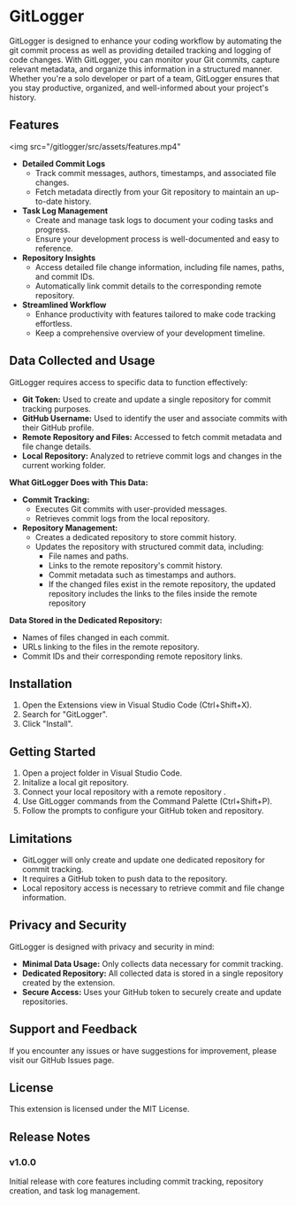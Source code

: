 # GitLogger

GitLogger is designed to enhance your coding workflow by automating the git commit process as well as providing detailed tracking and logging of code changes. With GitLogger, you can monitor your Git commits, capture relevant metadata, and organize this information in a structured manner. Whether you're a solo developer or part of a team, GitLogger ensures that you stay productive, organized, and well-informed about your project's history.

## Features

<img src="/gitlogger/src/assets/features.mp4"

* **Detailed Commit Logs**
  * Track commit messages, authors, timestamps, and associated file changes.
  * Fetch metadata directly from your Git repository to maintain an up-to-date history.
* **Task Log Management**
  * Create and manage task logs to document your coding tasks and progress.
  * Ensure your development process is well-documented and easy to reference.
* **Repository Insights**
  * Access detailed file change information, including file names, paths, and commit IDs.
  * Automatically link commit details to the corresponding remote repository.
* **Streamlined Workflow**
  * Enhance productivity with features tailored to make code tracking effortless.
  * Keep a comprehensive overview of your development timeline.


##
## Data Collected and Usage

GitLogger requires access to specific data to function effectively:

* **Git Token:** Used to create and update a single repository for commit tracking purposes.
* **GitHub Username:** Used to identify the user and associate commits with their GitHub profile.
* **Remote Repository and Files:** Accessed to fetch commit metadata and file change details.
* **Local Repository:** Analyzed to retrieve commit logs and changes in the current working folder.

**What GitLogger Does with This Data:**

* **Commit Tracking:**
  * Executes Git commits with user-provided messages.
  * Retrieves commit logs from the local repository.
* **Repository Management:**
  * Creates a dedicated repository to store commit history.
  * Updates the repository with structured commit data, including:
    * File names and paths.
    * Links to the remote repository's commit history.
    * Commit metadata such as timestamps and authors.
    * If the changed files exist in the remote repository, the updated repository includes the links to the files inside the remote repository

**Data Stored in the Dedicated Repository:**

* Names of files changed in each commit.
* URLs linking to the files in the remote repository.
* Commit IDs and their corresponding remote repository links.

##
## Installation

1. Open the Extensions view in Visual Studio Code (Ctrl+Shift+X).
2. Search for "GitLogger".
3. Click "Install".

##
## Getting Started

1. Open a project folder in Visual Studio Code.
2. Initalize a local git repository.
3. Connect your local repository with a remote repository .
4. Use GitLogger commands from the Command Palette (Ctrl+Shift+P).
5. Follow the prompts to configure your GitHub token and repository.


##
## Limitations

* GitLogger will only create and update one dedicated repository for commit tracking.
* It requires a GitHub token to push data to the repository.
* Local repository access is necessary to retrieve commit and file change information.

##
## Privacy and Security

GitLogger is designed with privacy and security in mind:

* **Minimal Data Usage:** Only collects data necessary for commit tracking.
* **Dedicated Repository:** All collected data is stored in a single repository created by the extension.
* **Secure Access:** Uses your GitHub token to securely create and update repositories.
##
## Support and Feedback

If you encounter any issues or have suggestions for improvement, please visit our GitHub Issues page.


##
## License

This extension is licensed under the MIT License.
##
## Release Notes

### v1.0.0
Initial release with core features including commit tracking, repository creation, and task log management.
